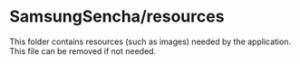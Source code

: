 # SamsungSencha/resources

This folder contains resources (such as images) needed by the application. This file can
be removed if not needed.
